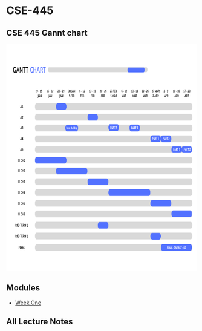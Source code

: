 # CSE-445

<h2>CSE 445 Gannt chart</h2>
<a href="https://www.canva.com/design/DAFXPc2Rijg/q7my9bGo8ztDmwOHvfX4TA/edit">
 <img src="./chart.png" alt="Project Gannt Chart" title="Project Gannt Chart" style="width: 1000px; height: 600px;" />
  </a>
  

## Modules 
* [Week One](https://github.com/berrios96sean/CSE-445/tree/main/Week%20One%20)</br>

## All Lecture Notes 

